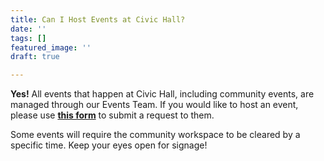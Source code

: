 ```yaml
---
title: Can I Host Events at Civic Hall?
date: ''
tags: []
featured_image: ''
draft: true

---
```

**Yes!** All events that happen at Civic Hall, including community events, are managed through our Events Team. If you would like to host an event, please use [**this form**](https://civichall.org/host-an-event/) to submit a request to them.

Some events will require the community workspace to be cleared by a specific time. Keep your eyes open for signage!